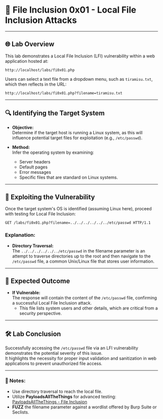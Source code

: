 
# 📁 File Inclusion 0x01 - Local File Inclusion Attacks

---

## 🌐 Lab Overview

This lab demonstrates a Local File Inclusion (LFI) vulnerability within a web application hosted at:

```
http://localhost/labs/fi0x01.php
```

Users can select a text file from a dropdown menu, such as `tiramisu.txt`, which then reflects in the URL:

```
http://localhost/labs/fi0x01.php?filename=tiramisu.txt
```

---

## 🔍 Identifying the Target System

- **Objective:**  
  Determine if the target host is running a Linux system, as this will influence potential target files for exploitation (e.g., `/etc/passwd`).

- **Method:**  
  Infer the operating system by examining:  
  - Server headers  
  - Default pages  
  - Error messages  
  - Specific files that are standard on Linux systems.

---

## 🎯 Exploiting the Vulnerability

Once the target system's OS is identified (assuming Linux here), proceed with testing for Local File Inclusion:

```
GET /labs/fi0x01.php?filename=../../../../../../etc/passwd HTTP/1.1
```

### **Explanation:**
- **Directory Traversal:**  
  The `../../../../../../etc/passwd` in the filename parameter is an attempt to traverse directories up to the root and then navigate to the `/etc/passwd` file, a common Unix/Linux file that stores user information.

---

## 📖 Expected Outcome

- **If Vulnerable:**  
  The response will contain the content of the `/etc/passwd` file, confirming a successful Local File Inclusion attack.  
  - This file lists system users and other details, which are critical from a security perspective.

---

## 🛠️ Lab Conclusion

Successfully accessing the `/etc/passwd` file via an LFI vulnerability demonstrates the potential severity of this issue.  
It highlights the necessity for proper input validation and sanitization in web applications to prevent unauthorized file access.

---

### 📑 Notes:
- Use directory traversal to reach the local file.  
- Utilize **PayloadsAllTheThings** for advanced testing:  
  [PayloadsAllTheThings - File Inclusion](https://github.com/swisskyrepo/PayloadsAllTheThings/tree/master/File%20Inclusion)
- **FUZZ** the filename parameter against a wordlist offered by Burp Suite or Seclists.
